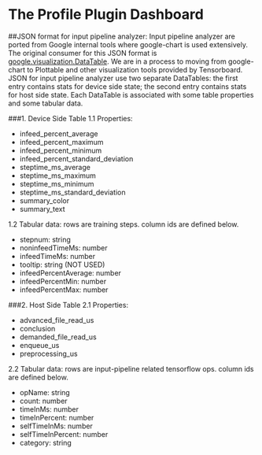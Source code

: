 # The Profile Plugin Dashboard


##JSON format for input pipeline analyzer:
  Input pipeline analyzer are ported from Google internal tools where
  google-chart is used extensively. The original consumer for this JSON format
  is [google.visualization.DataTable](https://developers.google.com/chart/interactive/docs/reference#DataTable).
  We are in a process to moving from google-chart to Plottable and other
  visualization tools provided by Tensorboard.
  JSON for input pipeline analyzer use two separate DataTables: the first entry
  contains stats for device side state; the second entry contains stats for
  host side state. Each DataTable is associated with some table properties and
  some tabular data.

###1. Device Side Table
1.1 Properties:

  * infeed_percent_average
  * infeed_percent_maximum
  * infeed_percent_minimum
  * infeed_percent_standard_deviation
  * steptime_ms_average
  * steptime_ms_maximum
  * steptime_ms_minimum
  * steptime_ms_standard_deviation
  * summary_color
  * summary_text

1.2 Tabular data: rows are training steps. column ids are defined below.

  * stepnum: string
  * noninfeedTimeMs: number
  * infeedTimeMs: number
  * tooltip: string (NOT USED)
  * infeedPercentAverage: number
  * infeedPercentMin: number
  * infeedPercentMax: number

###2. Host Side Table
2.1 Properties:

  * advanced_file_read_us
  * conclusion
  * demanded_file_read_us
  * enqueue_us
  * preprocessing_us

2.2 Tabular data: rows are input-pipeline related tensorflow ops. column
    ids are defined below.

  * opName: string
  * count: number
  * timeInMs: number
  * timeInPercent: number
  * selfTimeInMs: number
  * selfTimeInPercent: number
  * category: string





